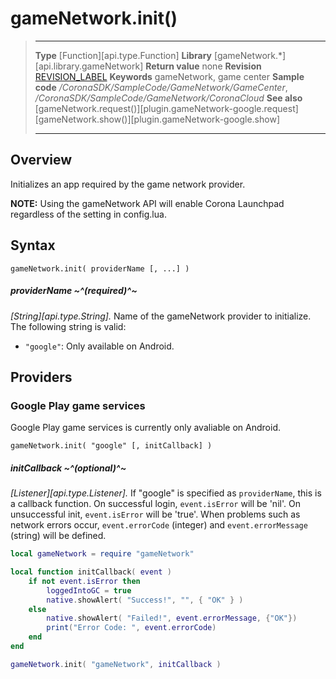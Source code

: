 
# gameNetwork.init()

> --------------------- ------------------------------------------------------------------------------------------
> __Type__              [Function][api.type.Function]
> __Library__           [gameNetwork.*][api.library.gameNetwork]
> __Return value__      none
> __Revision__          [REVISION_LABEL](REVISION_URL)
> __Keywords__          gameNetwork, game center
> __Sample code__       */CoronaSDK/SampleCode/GameNetwork/GameCenter*, */CoronaSDK/SampleCode/GameNetwork/CoronaCloud*
> __See also__          [gameNetwork.request()][plugin.gameNetwork-google.request]<br/>[gameNetwork.show()][plugin.gameNetwork-google.show]
> --------------------- ------------------------------------------------------------------------------------------


## Overview

Initializes an app required by the game network provider.

**NOTE:** Using the gameNetwork API will enable Corona Launchpad regardless of the setting in config.lua.

## Syntax

	gameNetwork.init( providerName [, ...] )
	
##### providerName ~^(required)^~
_[String][api.type.String]._ Name of the gameNetwork provider to initialize. The following string is valid:

* `"google"`: Only available on Android.

## Providers

### Google Play game services

Google Play game services is currently only avaliable on Android.

	gameNetwork.init( "google" [, initCallback] )

##### initCallback ~^(optional)^~
_[Listener][api.type.Listener]._ If "google" is specified as `providerName`, this is a callback function. On successful login, `event.isError` will be 'nil'. On unsuccessful init, `event.isError` will be 'true'. When problems such as network errors occur, `event.errorCode` (integer) and `event.errorMessage` (string) will be defined. 

`````lua
local gameNetwork = require "gameNetwork"

local function initCallback( event )
	if not event.isError then
		loggedIntoGC = true
        native.showAlert( "Success!", "", { "OK" } )
    else
    	native.showAlert( "Failed!", event.errorMessage, {"OK"})
    	print("Error Code: ", event.errorCode)
	end
end

gameNetwork.init( "gameNetwork", initCallback )
`````